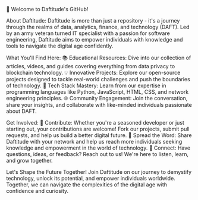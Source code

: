 🚀 Welcome to Daftitude's GitHub!

About Daftitude:
Daftitude is more than just a repository - it's a journey through the realms of data, analytics, finance, and technology (DAFT). Led by an army veteran turned IT specialist with a passion for software engineering, Daftitude aims to empower individuals with knowledge and tools to navigate the digital age confidently.

What You'll Find Here:
📚 Educational Resources: Dive into our collection of articles, videos, and guides covering everything from data privacy to blockchain technology.
💡 Innovative Projects: Explore our open-source projects designed to tackle real-world challenges and push the boundaries of technology.
🔧 Tech Stack Mastery: Learn from our expertise in programming languages like Python, JavaScript, HTML, CSS, and network engineering principles.
🌐 Community Engagement: Join the conversation, share your insights, and collaborate with like-minded individuals passionate about DAFT.

Get Involved:
🌟 Contribute: Whether you're a seasoned developer or just starting out, your contributions are welcome! Fork our projects, submit pull requests, and help us build a better digital future.
📢 Spread the Word: Share Daftitude with your network and help us reach more individuals seeking knowledge and empowerment in the world of technology.
💬 Connect: Have questions, ideas, or feedback? Reach out to us! We're here to listen, learn, and grow together.

Let's Shape the Future Together!
Join Daftitude on our journey to demystify technology, unlock its potential, and empower individuals worldwide. Together, we can navigate the complexities of the digital age with confidence and curiosity.

